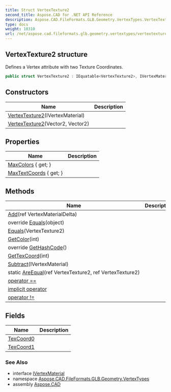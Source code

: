 ```yaml
---
title: Struct VertexTexture2
second_title: Aspose.CAD for .NET API Reference
description: Aspose.CAD.FileFormats.GLB.Geometry.VertexTypes.VertexTexture2 struct. Defines a Vertex attribute with two Texture Coordinates
type: docs
weight: 10310
url: /net/aspose.cad.fileformats.glb.geometry.vertextypes/vertextexture2/
---
```

## VertexTexture2 structure

Defines a Vertex attribute with two Texture Coordinates.

```csharp
public struct VertexTexture2 : IEquatable<VertexTexture2>, IVertexMaterial
```

## Constructors

| Name | Description |
| --- | --- |
| [VertexTexture2](vertextexture2/#constructor)(IVertexMaterial) |  |
| [VertexTexture2](vertextexture2/#constructor_1)(Vector2, Vector2) |  |

## Properties

| Name | Description |
| --- | --- |
| [MaxColors](../../aspose.cad.fileformats.glb.geometry.vertextypes/vertextexture2/maxcolors/) { get; } |  |
| [MaxTextCoords](../../aspose.cad.fileformats.glb.geometry.vertextypes/vertextexture2/maxtextcoords/) { get; } |  |

## Methods

| Name | Description |
| --- | --- |
| [Add](../../aspose.cad.fileformats.glb.geometry.vertextypes/vertextexture2/add/)(ref VertexMaterialDelta) |  |
| override [Equals](../../aspose.cad.fileformats.glb.geometry.vertextypes/vertextexture2/equals/#equals_1)(object) |  |
| [Equals](../../aspose.cad.fileformats.glb.geometry.vertextypes/vertextexture2/equals/#equals)(VertexTexture2) |  |
| [GetColor](../../aspose.cad.fileformats.glb.geometry.vertextypes/vertextexture2/getcolor/)(int) |  |
| override [GetHashCode](../../aspose.cad.fileformats.glb.geometry.vertextypes/vertextexture2/gethashcode/)() |  |
| [GetTexCoord](../../aspose.cad.fileformats.glb.geometry.vertextypes/vertextexture2/gettexcoord/)(int) |  |
| [Subtract](../../aspose.cad.fileformats.glb.geometry.vertextypes/vertextexture2/subtract/)(IVertexMaterial) |  |
| static [AreEqual](../../aspose.cad.fileformats.glb.geometry.vertextypes/vertextexture2/areequal/)(ref VertexTexture2, ref VertexTexture2) |  |
| [operator ==](../../aspose.cad.fileformats.glb.geometry.vertextypes/vertextexture2/op_equality/) |  |
| [implicit operator](../../aspose.cad.fileformats.glb.geometry.vertextypes/vertextexture2/op_implicit/) |  |
| [operator !=](../../aspose.cad.fileformats.glb.geometry.vertextypes/vertextexture2/op_inequality/) |  |

## Fields

| Name | Description |
| --- | --- |
| [TexCoord0](../../aspose.cad.fileformats.glb.geometry.vertextypes/vertextexture2/texcoord0/) |  |
| [TexCoord1](../../aspose.cad.fileformats.glb.geometry.vertextypes/vertextexture2/texcoord1/) |  |

### See Also

* interface [IVertexMaterial](../ivertexmaterial/)
* namespace [Aspose.CAD.FileFormats.GLB.Geometry.VertexTypes](../../aspose.cad.fileformats.glb.geometry.vertextypes/)
* assembly [Aspose.CAD](../../)


